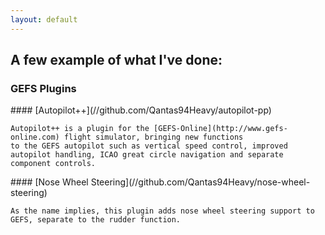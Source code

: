 ```yaml
---
layout: default
---
```


<div class="row marketing">
  <h2>A few example of what I've done:</h2>
  <h3>GEFS Plugins</h3>
  
  <div class="col-lg-6">
    #### [Autopilot++](//github.com/Qantas94Heavy/autopilot-pp)
   
    Autopilot++ is a plugin for the [GEFS-Online](http://www.gefs-online.com) flight simulator, bringing new functions
    to the GEFS autopilot such as vertical speed control, improved autopilot handling, ICAO great circle navigation and separate
    component controls.
  </div>
  
  <div class="col-lg-6">
    #### [Nose Wheel Steering](//github.com/Qantas94Heavy/nose-wheel-steering)
    
    As the name implies, this plugin adds nose wheel steering support to GEFS, separate to the rudder function.
  </div>
</div>